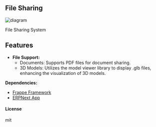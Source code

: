 ## File Sharing

![diagram](https://github.com/rehanansari26/File-Sharing/assets/110723484/7d1b916d-e977-455c-810a-1518f2ffab5a)

File Sharing System

## Features

- **File Support:**
  - Documents: Supports PDF files for document sharing.
  - 3D Models: Utilizes the model viewer library to display .glb files, enhancing the visualization of 3D models.
 
**Dependencies:**
   - [Frappe Framework](https://github.com/frappe/frappe)
   - [ERPNext App](https://github.com/frappe/erpnext)

#### License

mit
